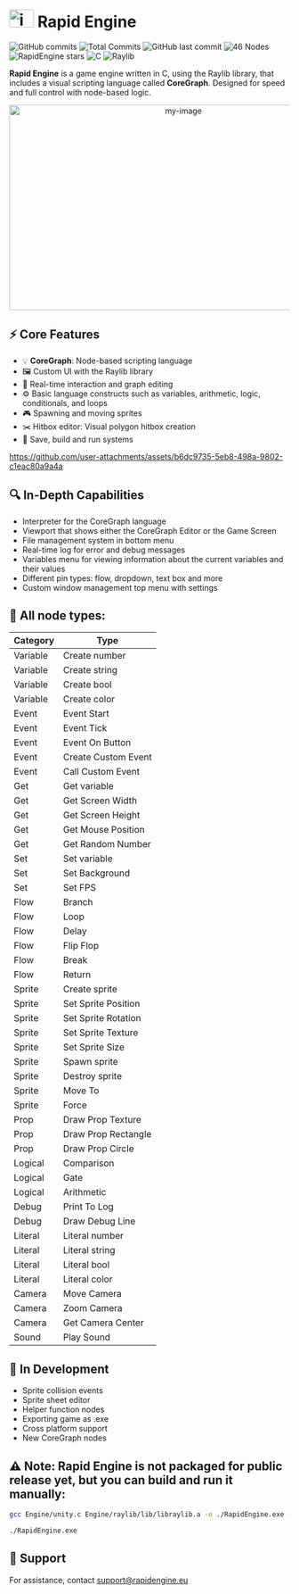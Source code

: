 # <img width="44" height="32" alt="icon" src="https://github.com/user-attachments/assets/6cd5b753-9a23-4d7a-ba2c-b50ac599b534" /> Rapid Engine


![GitHub commits](https://img.shields.io/github/commit-activity/m/EmilDimov93/Rapid-Engine?style=plastic)
![Total Commits](https://img.shields.io/github/commit-activity/t/EmilDimov93/Rapid-Engine?style=plastic)
![GitHub last commit](https://img.shields.io/github/last-commit/EmilDimov93/Rapid-Engine?style=plastic)
![46 Nodes](https://img.shields.io/badge/Nodes-48-purple?style=plastic)
![RapidEngine stars](https://img.shields.io/github/stars/EmilDimov93/Rapid-Engine?style=plastic&label=⭐&color=FFD700)
![C](https://img.shields.io/badge/language-C-555555?style=plastic)
![Raylib](https://img.shields.io/badge/Library-Raylib-ff69b4?style=plastic)

**Rapid Engine** is a game engine written in C, using the Raylib library, that includes a visual scripting language called **CoreGraph**. Designed for speed and full control with node-based logic.

<p align="center">
  <img width="610" height="368" alt="my-image" src="https://github.com/user-attachments/assets/a0e63453-6cea-45d2-8531-56069eba1c72" />
</p>


## ⚡ Core Features

- 💡 **CoreGraph**: Node-based scripting language
- 🖼️ Custom UI with the Raylib library
- 🎯 Real-time interaction and graph editing
- ⚙️ Basic language constructs such as variables, arithmetic, logic, conditionals, and loops
- 🎮 Spawning and moving sprites
- ✂️ Hitbox editor: Visual polygon hitbox creation
- 💾 Save, build and run systems

https://github.com/user-attachments/assets/b6dc9735-5eb8-498a-9802-c1eac80a9a4a


## 🔍 In-Depth Capabilities

- Interpreter for the CoreGraph language
- Viewport that shows either the CoreGraph Editor or the Game Screen
- File management system in bottom menu
- Real-time log for error and debug messages
- Variables menu for viewing information about the current variables and their values
- Different pin types: flow, dropdown, text box and more
- Custom window management top menu with settings


## 🧩 All node types:

| Category   | Type                    |
|------------|-------------------------|
| Variable   | Create number           |
| Variable   | Create string           |
| Variable   | Create bool             |
| Variable   | Create color            |
| Event      | Event Start             |
| Event      | Event Tick              |
| Event      | Event On Button         |
| Event      | Create Custom Event     |
| Event      | Call Custom Event       |
| Get        | Get variable            |
| Get        | Get Screen Width        |
| Get        | Get Screen Height       |
| Get        | Get Mouse Position      |
| Get        | Get Random Number       |
| Set        | Set variable            |
| Set        | Set Background          |
| Set        | Set FPS                 |
| Flow       | Branch                  |
| Flow       | Loop                    |
| Flow       | Delay                   |
| Flow       | Flip Flop               |
| Flow       | Break                   |
| Flow       | Return                  |
| Sprite     | Create sprite           |
| Sprite     | Set Sprite Position     |
| Sprite     | Set Sprite Rotation     |
| Sprite     | Set Sprite Texture      |
| Sprite     | Set Sprite Size         |
| Sprite     | Spawn sprite            |
| Sprite     | Destroy sprite          |
| Sprite     | Move To                 |
| Sprite     | Force                   |
| Prop       | Draw Prop Texture       |
| Prop       | Draw Prop Rectangle     |
| Prop       | Draw Prop Circle        |
| Logical    | Comparison              |
| Logical    | Gate                    |
| Logical    | Arithmetic              |
| Debug      | Print To Log            |
| Debug      | Draw Debug Line         |
| Literal    | Literal number          |
| Literal    | Literal string          |
| Literal    | Literal bool            |
| Literal    | Literal color           |
| Camera     | Move Camera             |
| Camera     | Zoom Camera             |
| Camera     | Get Camera Center       |
| Sound      | Play Sound              |


## 🧪 In Development

- Sprite collision events
- Sprite sheet editor
- Helper function nodes
- Exporting game as .exe
- Cross platform support
- New CoreGraph nodes


## ⚠️ Note: Rapid Engine is not packaged for public release yet, but you can build and run it manually:

```bash
gcc Engine/unity.c Engine/raylib/lib/libraylib.a -o ./RapidEngine.exe -Iraylib/include -lopengl32 -lgdi32 -lwinmm -mwindows
```

```bash
./RapidEngine.exe
```

## 📧 Support

For assistance, contact [support@rapidengine.eu](mailto:support@rapidengine.eu)
